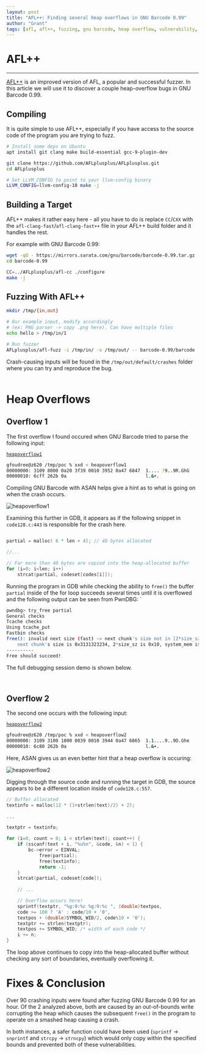 ```yaml
---
layout: post
title: "AFL++: Finding several heap overflows in GNU Barcode 0.99"
author: "Grant"
tags: [afl, afl++, fuzzing, gnu barcode, heap overflow, vulnerability, gdb]
---
```



# AFL++
<hr>

[AFL++](https://github.com/AFLplusplus/AFLplusplus) is an improved version of AFL, a popular and successful fuzzer. In this article we will use it to discover a couple heap-overflow bugs in GNU Barcode 0.99.

## Compiling
It is quite simple to use AFL++, especially if you have access to the source code of the program you are trying to fuzz.

```bash
# Install some deps on Ubuntu
apt install git clang make build-essential gcc-9-plugin-dev

git clone https://github.com/AFLplusplus/AFLplusplus.git
cd AFLplusplus

# Set LLVM_CONFIG to point to your llvm-config binary
LLVM_CONFIG=llvm-config-10 make -j

```

## Building a Target

AFL++ makes it rather easy here - all you have to do is replace `CC`/`CXX` with the `afl-clang-fast`/`afl-clang-fast++` file in your AFL++ build folder and it handles the rest.

For example with GNU Barcode 0.99:

```bash
wget -qO - https://mirrors.sarata.com/gnu/barcode/barcode-0.99.tar.gz | tar vxz
cd barcode-0.99

CC=../AFLplusplus/afl-cc ./configure
make -j

```

## Fuzzing With AFL++

```bash
mkdir /tmp/{in,out}

# Our example input, modify accordingly
# (ex: PNG parser -> copy .png here). Can have multiple files
echo hello > /tmp/in/1

# Run fuzzer
AFLplusplus/afl-fuzz -i /tmp/in/ -o /tmp/out/ -- barcode-0.99/barcode
```
<asciinema-player src="/assets/asciinema_casts/barcode_heapoverflow_afl.cast" cols="110" rows="35"></asciinema-player>

Crash-causing inputs will be found in the `/tmp/out/default/crashes` folder where you can try and reproduce the bug.
<br>
<br>
# Heap Overflows

## Overflow 1


The first overflow I found occured when GNU Barcode tried to parse the following input: 

[`heapoverflow1`](/assets/gnubarcode_heapoverflow1_poc.bin)

```bash
gfoudree@z620 /tmp/poc % xxd < heapoverflow1
00000000: 3109 8000 0a20 3f39 0010 3952 0a47 6847  1.... ?9..9R.GhG
00000010: 6cff 262b 0a                             l.&+.
```

Compiling GNU Barcode with ASAN helps give a hint as to what is going on when the crash occurs.

![heapoverflow1](/assets/gnu_barcode_heapoverflow1_asan.png "Clang ASAN Output")

Examining this further in GDB, it appears as if the following snippet in `code128.c:443` is responsible for the crash here.

```c

partial = malloc( 6 * len + 4); // 40 bytes allocated

//...

// Far more than 40 bytes are copied into the heap-allocated buffer
for (i=0; i<len; i++) 
	strcat(partial, codeset[codes[i]]);
```

Running the program in GDB while checking the ability to `free()` the buffer `partial` inside of the for loop succeeds several times until it is overflowed and the following output can be seen from PwnDBG:
`
```bash
pwndbg> try_free partial
General checks
Tcache checks
Using tcache_put
Fastbin checks
free(): invalid next size (fast) -> next chunk's size not in [2*size_sz; av->system_mem]
    next chunk's size is 0x3131323234, 2*size_sz is 0x10, system_mem is 0x21000
----------
Free should succeed!
```


The full debugging session demo is shown below.

<asciinema-player src="/assets/asciinema_casts/barcode_heapoverflow_1.cast" cols="120" rows="50"></asciinema-player>
<br>

## Overflow 2

The second one occurs with the following input:

[`heapoverflow2`](/assets/gnubarcode_heapoverflow2_poc.bin)


```bash
gfoudree@z620 /tmp/poc % xxd < heapoverflow2 
00000000: 3109 3100 1000 0039 0010 3944 0a47 6865  1.1....9..9D.Ghe
00000010: 6c80 262b 0a                             l.&+.
```

Here, ASAN gives us an even better hint that a heap overflow is occuring:


![heapoverflow2](/assets/gnu_barcode_heapoverflow2_asan.png "Clang ASAN Output")


Digging through the source code and running the target in GDB, the source appears to be a different location inside of `code128.c:557`.

```c
// Buffer allocated
textinfo = malloc(12 * (1+strlen(text)/2) + 2);
    
...

textptr = textinfo;

for (i=0, count = 0; i < strlen(text); count++) {
    if (sscanf(text + i, "%u%n", &code, &n) < 1) {
        bc->error = EINVAL; 
            free(partial);
            free(textinfo);
            return -1;
    }
    strcat(partial, codeset[code]);
        
    // ...

    // Overflow occurs here! 
    sprintf(textptr, "%g:9:%c %g:9:%c ", (double)textpos, 
    code >= 100 ? 'A' : code/10 + '0',
    textpos + (double)SYMBOL_WID/2,	code%10 + '0');
    textptr += strlen(textptr);
    textpos += SYMBOL_WID; /* width of each code */
    i += n;
}
```

The loop above continues to copy into the heap-allocated buffer without checking any sort of boundaries, eventually overflowing it.

# Fixes & Conclusion

Over 90 crashing inputs were found after fuzzing GNU Barcode 0.99 for an hour. Of the 2 analyzed above, both are caused by an out-of-bounds write corrupting the heap which causes the subsequent `free()` in the program to operate on a smashed heap causing a crash.

In both instances, a safer function could have been used (`sprintf` -> `snprintf` and `strcpy` -> `strncpy`) which would only copy within the specified bounds and prevented both of these vulnerabilities.